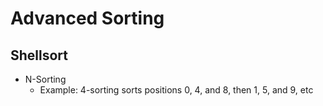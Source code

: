 # Advanced Sorting
## Shellsort
* N-Sorting
    * Example: 4-sorting sorts positions 0, 4, and 8, then 1, 5, and 9, etc